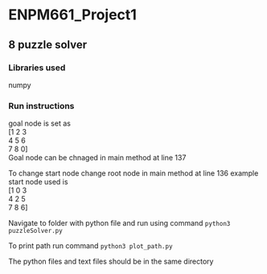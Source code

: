 # ENPM661_Project1
## 8 puzzle solver

### Libraries used
numpy

### Run instructions
goal node is set as <br />
[1 2 3 <br />
 4 5 6 <br />
 7 8 0] <br />
Goal node can be chnaged in main method at line 137


To change start node change root node in main method at line 136
example start node used is <br />
[1 0 3 <br />
 4 2 5 <br />
 7 8 6] <br />
 
Navigate to folder with python file and run using command
`python3 puzzleSolver.py`

To print path run command
`python3 plot_path.py`

The python files and text files should be in the same directory
